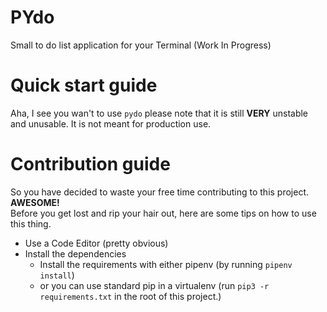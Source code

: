 # PYdo

Small to do list application for your Terminal (Work In Progress)

# Quick start guide
Aha, I see you wan't to use `pydo` please note that it is still **VERY** unstable and unusable. It is not meant for production use.  

# Contribution guide
So you have decided to waste your free time contributing to this project. **AWESOME!**  
Before you get lost and rip your hair out, here are some tips on how to use this thing.  

- Use a Code Editor (pretty obvious)
- Install the dependencies
  - Install the requirements with either pipenv (by running `pipenv install`)
  - or you can use standard pip in a virtualenv (run `pip3 -r requirements.txt` in the root of this project.)